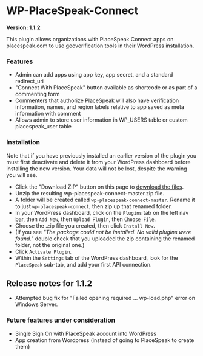# WP-PlaceSpeak-Connect

**Version: 1.1.2**

This plugin allows organizations with PlaceSpeak Connect apps on placespeak.com to use geoverification tools in their WordPress installation.

### Features

* Admin can add apps using app key, app secret, and a standard redirect_uri
* "Connect With PlaceSpeak" button available as shortcode or as part of a commenting form
* Commenters that authorize PlaceSpeak will also have verification information, names, and region labels relative to app saved as meta information with comment
* Allows admin to store user information in WP_USERS table or custom placespeak_user table

### Installation

Note that if you have previously installed an earlier version of the plugin you must first deactivate and delete it from your WordPress dashboard before installing the new version. Your data will not be lost, despite the warning you will see.

* Click the "Download ZIP" button on this page to [download the files](https://github.com/PlaceSpeak/wp-placespeak-connect/archive/master.zip).
* Unzip the resulting wp-placespeak-connect-master.zip file.
* A folder will be created called `wp-placespeak-connect-master`. Rename it to just `wp-placespeak-connect`, then zip up that renamed folder.
* In your WordPress dashboard, click on the `Plugins` tab on the left nav bar, then `Add New`, then `Upload Plugin`, then `Choose File`.
* Choose the .zip file you created, then click `Install Now`.
* (If you see *"The package could not be installed. No valid plugins were found."* double check that you uploaded the zip containing the renamed folder, not the original one.)
* Click `Activate Plugin`.
* Within the `Settings` tab of the WordPress dashboard, look for the `PlaceSpeak` sub-tab, and add your first API connection.

## Release notes for 1.1.2

* Attempted bug fix for "Failed opening required ... wp-load.php" error on Windows Server.

### Future features under consideration

* Single Sign On with PlaceSpeak account into WordPress
* App creation from Wordpress (instead of going to PlaceSpeak to create them)
